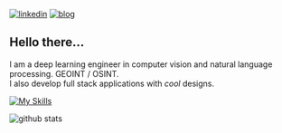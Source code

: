 [![linkedin](https://img.shields.io/badge/arthurdujardin-blue?style=for-the-badge&logo=linkedin&logoColor=white&link=https://www.linkedin.com/in/arthurdujardin//)](https://www.linkedin.com/in/arthur-dujardin-2a0659153/) 
[![blog](https://img.shields.io/badge/Personal_Blog-46a2f1.svg?style=for-the-badge&logo=Google-Chrome&logoColor=white)](https://arthurdujardin.com)

## Hello there... <img src="https://raw.githubusercontent.com/hjnilsson/country-flags/master/png250px/no.png" height=15px /> <img src="https://raw.githubusercontent.com/hjnilsson/country-flags/master/png250px/fr.png" height=15px />

I am a deep learning engineer in computer vision and natural language processing. GEOINT / OSINT.  
I also develop full stack applications with *cool* designs.

[![My Skills](https://skillicons.dev/icons?i=python,pytorch,fastapi,react,ts,js,html,css,postgres,redis,mongodb,docker,kubernetes)](https://skillicons.dev)

![github stats](https://github-readme-stats.vercel.app/api?username=arthurdjn&show_icons=true)

